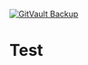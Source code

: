 [![GitVault Backup](https://img.shields.io/badge/GitVault-Protected-blue)](https://ipfs.io/ipfs/bafybeidy2gyvu2zxqzf33e42jwm2oouecp5oayzxfp6nveqqommdruo5la)

# Test

